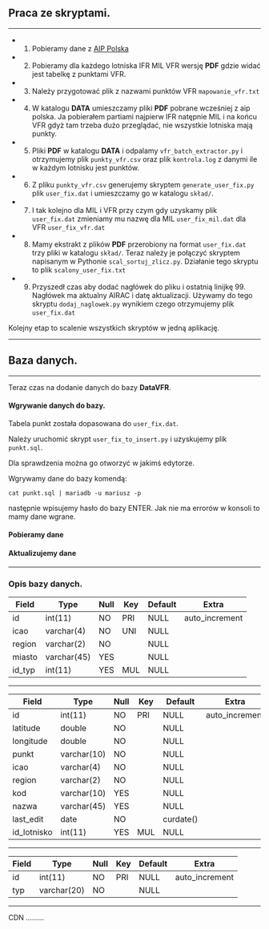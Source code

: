 ## Praca ze skryptami.

---

- 1. Pobieramy dane z [AIP Polska](https://www.ais.pansa.pl/publikacje/aip-polska/)
- 2. Pobieramy dla każdego lotniska IFR MIL VFR wersję **PDF** gdzie widać jest tabelkę z punktami VFR.
- 3. Należy przygotować plik z nazwami punktów VFR `mapowanie_vfr.txt`
- 4. W katalogu **DATA** umieszczamy pliki **PDF** pobrane wcześniej z aip polska. Ja pobierałem partiami najpierw IFR natępnie MIL i na końcu VFR gdyż tam trzeba dużo przeglądać, nie wszystkie lotniska mają punkty.
- 5. Pliki **PDF** w katalogu **DATA** i odpalamy `vfr_batch_extractor.py` i otrzymujemy plik `punkty_vfr.csv` oraz plik `kontrola.log` z danymi ile w każdym lotnisku jest punktów.
- 6. Z pliku `punkty_vfr.csv` generujemy skryptem `generate_user_fix.py` plik `user_fix.dat` i umieszczamy go w katalogu `skład/`.
- 7. I tak kolejno dla MIL i VFR przy czym gdy uzyskamy plik `user_fix.dat` zmieniamy mu nazwę dla MIL `user_fix_mil.dat` dla VFR `user_fix_vfr.dat`
- 8. Mamy ekstrakt z plików **PDF** przerobiony na format `user_fix.dat` trzy pliki w katalogu `skład/`. Teraz należy je połączyć skryptem napisanym w Pythonie `scal_sortuj_zlicz.py`. Działanie tego skryptu to plik `scalony_user_fix.txt`
- 9. Przyszedł czas aby dodać nagłówek do pliku i ostatnią linijkę 99. Nagłówek ma aktualny AIRAC i datę aktualizacji. Używamy do tego skryptu `dodaj_naglowek.py` wynikiem czego otrzymujemy plik `user_fix.dat`

Kolejny etap to scalenie wszystkich skryptów w jedną aplikację. 

---

## Baza danych.

***

Teraz czas na dodanie danych do bazy **DataVFR**.

#### Wgrywanie danych do bazy.

Tabela punkt została dopasowana do `user_fix.dat`.

Należy uruchomić skrypt `user_fix_to_insert.py` i uzyskujemy plik `punkt.sql`.

Dla sprawdzenia można go otworzyć w jakimś edytorze.

Wgrywamy dane do bazy komendą:

`cat punkt.sql | mariadb -u mariusz -p ` 

następnie wpisujemy hasło do bazy ENTER. Jak nie ma errorów w konsoli to mamy dane wgrane.

#### Pobieramy dane



#### Aktualizujemy dane

---

### Opis bazy danych.


| Field  | Type        | Null | Key | Default | Extra          |
|--------|-------------|------|-----|---------|----------------|
| id     | int(11)     | NO   | PRI | NULL    | auto_increment |
| icao   | varchar(4)  | NO   | UNI | NULL    |                |
| region | varchar(2)  | NO   |     | NULL    |                |
| miasto | varchar(45) | YES  |     | NULL    |                |
| id_typ | int(11)     | YES  | MUL | NULL    |                |
---

| Field       | Type        | Null | Key | Default   | Extra          |
|-------------|-------------|------|-----|-----------|----------------|
| id          | int(11)     | NO   | PRI | NULL      | auto_increment |
| latitude    | double      | NO   |     | NULL      |                |
| longitude   | double      | NO   |     | NULL      |                |
| punkt       | varchar(10) | NO   |     | NULL      |                |
| icao        | varchar(4)  | NO   |     | NULL      |                |
| region      | varchar(2)  | NO   |     | NULL      |                |
| kod         | varchar(10) | YES  |     | NULL      |                |
| nazwa       | varchar(45) | YES  |     | NULL      |                |
| last_edit   | date        | NO   |     | curdate() |                |
| id_lotnisko | int(11)     | YES  | MUL | NULL      |                |
---


| Field | Type        | Null | Key | Default | Extra          |
|-------|-------------|------|-----|---------|----------------|
| id    | int(11)     | NO   | PRI | NULL    | auto_increment |
| typ   | varchar(20) | NO   |     | NULL    |                |
---

CDN .........